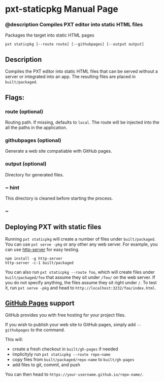 # pxt-staticpkg Manual Page

### @description Compiles PXT editor into static HTML files

Packages the target into static HTML pages

```
pxt staticpkg [--route route] [--githubpages] [--output output]
```

## Description

Compiles the PXT editor into static HTML files that can be served without a server or integrated into an app. The resulting files are placed in ``built/packaged``.

## Flags:

### route <value> (optional)

Routing path. If missing, defaults to ``local``. The route will be injected into the all the paths in the application.

### githubpages (optional)

Generate a web site compatiable with GitHub pages.

### output (optional)

Directory for generated files. 

### ~ hint

This directory is cleaned before starting the process.

### ~


## Deploying PXT with static files

Running ``pxt staticpkg`` will create a number of files under ``built/packaged``.
You can use ``pxt serve -pkg`` or any other any web server. For example, you can use [http-server](https://www.npmjs.com/package/http-server) for easy testing.

```
npm install -g http-server
http-server -c-1 built/packaged
```

You can also run ``pxt staticpkg --route foo``, which will create files under ``built/packaged/foo``
that assume they sit under `/foo/` on the web server. If you do not specify anything,
the files assume they sit right under `/`. To test it, run `pxt serve -pkg` and head to
`http://localhost:3232/foo/index.html`.

## [GitHub Pages](https://pages.github.com/) support

GitHub provides you with free hosting for your project files.

If you wish to publish your web site to GitHub pages, simply add ``--githubpages`` to the command.

This will:
* create a fresh checkout in `built/gh-pages` if needed
* implicityly run `pxt staticpkg --route repo-name`
* copy files from `built/packaged/repo-name` to `built/gh-pages`
* add files to git, commit, and push

You can then head to `https://your-username.github.io/repo-name/`.
